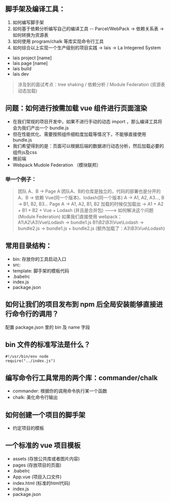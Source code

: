 ## 脚手架及编译工具：

1. 如何编写脚手架
2. 如何基于依赖分析编写自己的编译工具 -- Parcel/WebPack -> 依赖关系表 -> 如何转换为资源表
3. 如何使用 program/chalk 等库实现命令行工具
4. 如何综合以上实现一个生产级别的项目实践 -> lais -> La Integered System

- lais project [name]
- lais page [name]
- lais build
- lais dev

> 涉及到的面试考点：tree shaking / 依赖分析 / Module Federation (资源表动态加载)

## 问题：如何进行按需加载 vue 组件进行页面渲染

- 在我们常规的项目开发中，如果不进行手动的动态 import ，那么编译工具将会为我们产出一个 bundle.js
- 但在性能优化、需要按照组件细粒度加载等情况下，不能够直接使用 bundle.js
- 我们希望得到的是：页面可以根据后端的数据进行动态分析，然后加载必要的组件js及css
- 微前端
- Webpack Mudole Federation （模块联邦）

### 举一个例子：

> 团队 A、B -> Page A
> 团队A、B的仓库是独立的，代码的部署也是分开的
> A、B -> 依赖 Vue(同一个版本)、lodash(同一个版本)
> A -> A1, A2, A3..., B -> B1, B2, B3...
> Page A -> A1, A2, B1, B2
> 加载的时候仅加载出 -> A1 + A2 + B1 + B2 + Vue + Lodash (并且是合并包) ---> 如何解决这个问题(Module Federation)
> 如果我们直接使用 webpack：
> A1\A2\A3\Vue\Lodash -> bundle1.js
> B1\B2\B3\Vue\Lodash -> bundle2.js
> -> bundle1.js + bundle2.js (额外加载了：A3\B3\Vue\Lodash)

## 常用目录结构：

- bin: 存放你的工具启动入口
- src:
- template: 脚手架的模板代码
- .babelrc
- index.js
- package.json

## 如何让我们的项目发布到 npm 后全局安装能够直接进行命令行的调用？

配置 package.json 里的 bin 及 name 字段

## bin 文件的标准写法是什么？

```shell
#!/usr/bin/env node
require("../index.js")
```

## 编写命令行工具常用的两个库：commander/chalk

- commander: 根据你的调用命令执行某一个函数
- chalk: 美化命令行输出

## 如何创建一个项目的脚手架 

- 约定项目的模板


## 一个标准的 vue 项目模板
- assets (存放公共库或者图片内容)
- pages (存放项目的页面)
- .babelrc
- App.vue (项目入口文件)
- index.html (标准的html代码)
- index.js
- package.json